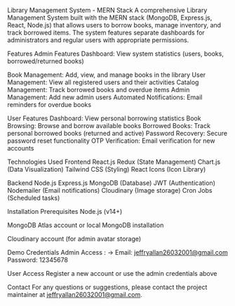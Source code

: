 Library Management System - MERN Stack
A comprehensive Library Management System built with the MERN stack (MongoDB, Express.js, React, Node.js) that allows users to borrow books, manage inventory, and track borrowed items. The system features separate dashboards for administrators and regular users with appropriate permissions.

Features
Admin Features
Dashboard: View system statistics (users, books, borrowed/returned books)

Book Management: Add, view, and manage books in the library
User Management: View all registered users and their activities
Catalog Management: Track borrowed books and overdue items
Admin Management: Add new admin users
Automated Notifications: Email reminders for overdue books

User Features
Dashboard: View personal borrowing statistics
Book Browsing: Browse and borrow available books
Borrowed Books: Track personal borrowed books (returned and active)
Password Recovery: Secure password reset functionality
OTP Verification: Email verification for new accounts

Technologies Used
Frontend
React.js
Redux (State Management)
Chart.js (Data Visualization)
Tailwind CSS (Styling)
React Icons (Icon Library)

Backend
Node.js
Express.js
MongoDB (Database)
JWT (Authentication)
Nodemailer (Email notifications)
Cloudinary (Image storage)
Cron Jobs (Scheduled tasks)

Installation
Prerequisites
Node.js (v14+)

MongoDB Atlas account or local MongoDB installation

Cloudinary account (for admin avatar storage)

Demo Credentials
Admin Access : ->
Email: jeffryallan26032001@gmail.com
Password: 12345678

User Access
Register a new account or use the admin credentials above





Contact
For any questions or suggestions, please contact the project maintainer at jeffryallan26032001@gmail.com.

